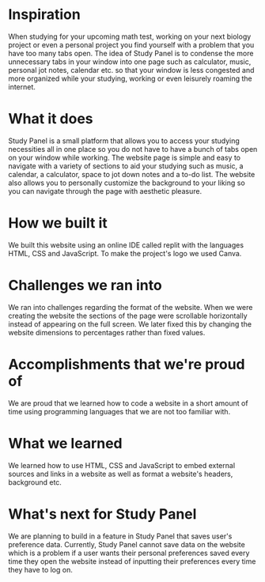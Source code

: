 # Inspiration
When studying for your upcoming math test, working on your next biology project or even a personal project you find yourself with a problem that you have too many tabs open. The idea of Study Panel is to condense the more unnecessary tabs in your window into one page such as calculator, music, personal jot notes, calendar etc. so that your window is less congested and more organized while your studying, working or even leisurely roaming the internet.

# What it does
Study Panel is a small platform that allows you to access your studying necessities all in one place so you do not have to have a bunch of tabs open on your window while working. The website page is simple and easy to navigate with a variety of sections to aid your studying such as music, a calendar, a calculator, space to jot down notes and a to-do list. The website also allows you to personally customize the background to your liking so you can navigate through the page with aesthetic pleasure.

# How we built it
We built this website using an online IDE called replit with the languages HTML, CSS and JavaScript. To make the project's logo we used Canva.

# Challenges we ran into
We ran into challenges regarding the format of the website. When we were creating the website the sections of the page were scrollable horizontally instead of appearing on the full screen. We later fixed this by changing the website dimensions to percentages rather than fixed values.

# Accomplishments that we're proud of
We are proud that we learned how to code a website in a short amount of time using programming languages that we are not too familiar with.

# What we learned
We learned how to use HTML, CSS and JavaScript to embed external sources and links in a website as well as format a website's headers, background etc.

# What's next for Study Panel
We are planning to build in a feature in Study Panel that saves user's preference data. Currently, Study Panel cannot save data on the website which is a problem if a user wants their personal preferences saved every time they open the website instead of inputting their preferences every time they have to log on.
